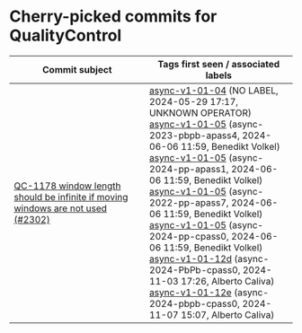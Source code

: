 # Cherry-picked commits for QualityControl

| Commit subject | Tags first seen / associated labels |
| --- | --- |
| [QC-1178 window length should be infinite if moving windows are not used (#2302)](https://github.com/AliceO2Group/QualityControl/commit/0d9ceeebde230024c567e14bf5024a02a03f9b9b) | [async-v1-01-04](https://github.com/AliceO2Group/QualityControl/tree/async-v1-01-04) (NO LABEL, 2024-05-29 17:17, UNKNOWN OPERATOR)<br>[async-v1-01-05](https://github.com/AliceO2Group/QualityControl/tree/async-v1-01-05) (async-2023-pbpb-apass4, 2024-06-06 11:59, Benedikt Volkel)<br>[async-v1-01-05](https://github.com/AliceO2Group/QualityControl/tree/async-v1-01-05) (async-2024-pp-apass1, 2024-06-06 11:59, Benedikt Volkel)<br>[async-v1-01-05](https://github.com/AliceO2Group/QualityControl/tree/async-v1-01-05) (async-2022-pp-apass7, 2024-06-06 11:59, Benedikt Volkel)<br>[async-v1-01-05](https://github.com/AliceO2Group/QualityControl/tree/async-v1-01-05) (async-2024-pp-cpass0, 2024-06-06 11:59, Benedikt Volkel)<br>[async-v1-01-12d](https://github.com/AliceO2Group/QualityControl/tree/async-v1-01-12d) (async-2024-PbPb-cpass0, 2024-11-03 17:26, Alberto Caliva)<br>[async-v1-01-12e](https://github.com/AliceO2Group/QualityControl/tree/async-v1-01-12e) (async-2024-pbpb-cpass0, 2024-11-07 15:07, Alberto Caliva) |
